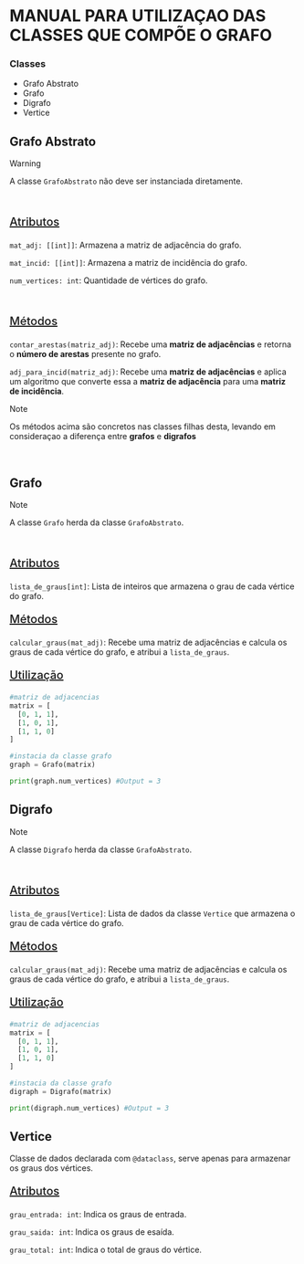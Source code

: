 # MANUAL PARA UTILIZAÇAO DAS CLASSES QUE COMPÕE O GRAFO

### Classes

- Grafo Abstrato
- Grafo
- Digrafo
- Vertice

## Grafo Abstrato


> [!WARNING]
> A classe `GrafoAbstrato` não deve ser instanciada diretamente.

<br>

<p style="font-weight: 500; font-size: 1.25rem; text-decoration: underline;">Atributos</p>

`mat_adj: [[int]]`: Armazena a matriz de adjacência do grafo.

`mat_incid: [[int]]`: Armazena a matriz de incidência do grafo.

`num_vertices: int`: Quantidade de vértices do grafo.




<br>


<p style="font-weight: 500; font-size: 1.25rem; text-decoration: underline;">Métodos</p>

`contar_arestas(matriz_adj)`: Recebe uma **matriz de adjacências** e retorna o **número de arestas** presente no grafo.

`adj_para_incid(matriz_adj)`: Recebe uma **matriz de adjacências** e aplica um algoritmo que converte essa a **matriz de adjacência** para uma **matriz de incidência**.

> [!NOTE]
> Os métodos acima são concretos nas classes filhas desta, levando em consideraçao a diferença entre **grafos** e **digrafos**

<br>

## Grafo

> [!NOTE]
> A classe `Grafo` herda da classe `GrafoAbstrato`.

<br>

<p style="font-weight: 500; font-size: 1.25rem; text-decoration: underline;">Atributos</p>

`lista_de_graus[int]`: Lista de inteiros que armazena o grau de cada vértice do grafo.


<p style="font-weight: 500; font-size: 1.25rem; text-decoration: underline;">Métodos</p>

`calcular_graus(mat_adj)`: Recebe uma matriz de adjacências e calcula os graus de cada vértice do grafo, e atribui a `lista_de_graus`.

<p style="font-weight: 500; font-size: 1.25rem; text-decoration: underline;">Utilização</p>

```python
#matriz de adjacencias
matrix = [
  [0, 1, 1],
  [1, 0, 1],
  [1, 1, 0]
]

#instacia da classe grafo
graph = Grafo(matrix)

print(graph.num_vertices) #Output = 3
```

## Digrafo



> [!NOTE]
> A classe `Digrafo` herda da classe `GrafoAbstrato`.

<br>

<p style="font-weight: 500; font-size: 1.25rem; text-decoration: underline;">Atributos</p>

`lista_de_graus[Vertice]`: Lista de dados da classe `Vertice` que armazena o grau de cada vértice do grafo.

<p style="font-weight: 500; font-size: 1.25rem; text-decoration: underline;">Métodos</p>

`calcular_graus(mat_adj)`: Recebe uma matriz de adjacências e calcula os graus de cada vértice do grafo, e atribui a `lista_de_graus`.

<p style="font-weight: 500; font-size: 1.25rem; text-decoration: underline;">Utilização</p>

```python
#matriz de adjacencias
matrix = [
  [0, 1, 1],
  [1, 0, 1],
  [1, 1, 0]
]

#instacia da classe grafo
digraph = Digrafo(matrix)

print(digraph.num_vertices) #Output = 3
```

## Vertice

Classe de dados declarada com `@dataclass`, serve apenas para armazenar os graus dos vértices.

<p style="font-weight: 500; font-size: 1.25rem; text-decoration: underline;">Atributos</p>

`grau_entrada: int`: Indica os graus de entrada.

`grau_saida: int`: Indica os graus de esaída.

`grau_total: int`: Indica o total de graus do vértice.

